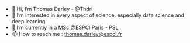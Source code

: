 - 👋 Hi, I’m Thomas Darley - @Thdrl
- 👀 I’m interested in every aspect of science, especially data science and deep learning
- 🌱 I’m currently in a MSc @ESPCI Paris - PSL
- 📫 How to reach me : thomas.darley@espci.fr
